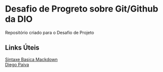 # Desafio de Progreto sobre Git/Github da DIO
Repositório criado para o Desafio de Projeto

## Links Úteis
[Sintaxe Basica Mackdown](https://markdown.net.br/sintaxe-basica/) \
[Diego Paiva](https://www.linkedin.com/in/diiegopaiiva/)
